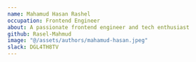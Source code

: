 ```yaml
---
name: Mahamud Hasan Rashel
occupation: Frontend Engineer
about: A passionate frontend engineer and tech enthusiast
github: Rasel-Mahmud
image: "@/assets/authors/mahamud-hasan.jpeg"
slack: DGL4TH8TV
---
```

